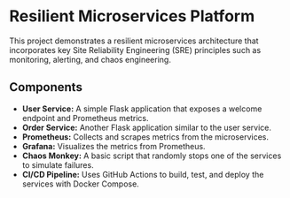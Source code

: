 # Resilient Microservices Platform

This project demonstrates a resilient microservices architecture that incorporates key Site Reliability Engineering (SRE) principles such as monitoring, alerting, and chaos engineering.

## Components

- **User Service:** A simple Flask application that exposes a welcome endpoint and Prometheus metrics.
- **Order Service:** Another Flask application similar to the user service.
- **Prometheus:** Collects and scrapes metrics from the microservices.
- **Grafana:** Visualizes the metrics from Prometheus.
- **Chaos Monkey:** A basic script that randomly stops one of the services to simulate failures.
- **CI/CD Pipeline:** Uses GitHub Actions to build, test, and deploy the services with Docker Compose.
